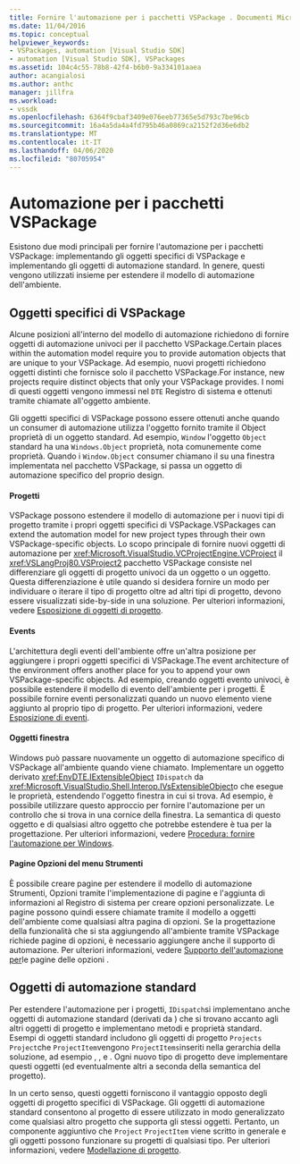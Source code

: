 ```yaml
---
title: Fornire l'automazione per i pacchetti VSPackage . Documenti Microsoft
ms.date: 11/04/2016
ms.topic: conceptual
helpviewer_keywords:
- VSPackages, automation [Visual Studio SDK]
- automation [Visual Studio SDK], VSPackages
ms.assetid: 104c4c55-78b8-42f4-b6b0-9a334101aaea
author: acangialosi
ms.author: anthc
manager: jillfra
ms.workload:
- vssdk
ms.openlocfilehash: 6364f9cbaf3409e076eeb77365e5d793c7be96cb
ms.sourcegitcommit: 16a4a5da4a4fd795b46a0869ca2152f2d36e6db2
ms.translationtype: MT
ms.contentlocale: it-IT
ms.lasthandoff: 04/06/2020
ms.locfileid: "80705954"
---
```

# <a name="providing-automation-for-vspackages"></a>Automazione per i pacchetti VSPackage
Esistono due modi principali per fornire l'automazione per i pacchetti VSPackage: implementando gli oggetti specifici di VSPackage e implementando gli oggetti di automazione standard. In genere, questi vengono utilizzati insieme per estendere il modello di automazione dell'ambiente.

## <a name="vspackage-specific-objects"></a>Oggetti specifici di VSPackage
 Alcune posizioni all'interno del modello di automazione richiedono di fornire oggetti di automazione univoci per il pacchetto VSPackage.Certain places within the automation model require you to provide automation objects that are unique to your VSPackage. Ad esempio, nuovi progetti richiedono oggetti distinti che fornisce solo il pacchetto VSPackage.For instance, new projects require distinct objects that only your VSPackage provides. I nomi di questi oggetti vengono immessi nel `DTE` Registro di sistema e ottenuti tramite chiamate all'oggetto ambiente.

 Gli oggetti specifici di VSPackage possono essere ottenuti anche quando un consumer di automazione utilizza l'oggetto fornito tramite il Object proprietà di un oggetto standard. Ad esempio, `Window` l'oggetto `Object` standard ha una `Windows.Object` proprietà, nota comunemente come proprietà. Quando i `Window.Object` consumer chiamano il su una finestra implementata nel pacchetto VSPackage, si passa un oggetto di automazione specifico del proprio design.

#### <a name="projects"></a>Progetti
 VSPackage possono estendere il modello di automazione per i nuovi tipi di progetto tramite i propri oggetti specifici di VSPackage.VSPackages can extend the automation model for new project types through their own VSPackage-specific objects. Lo scopo principale di fornire nuovi oggetti di automazione per <xref:Microsoft.VisualStudio.VCProjectEngine.VCProject> il <xref:VSLangProj80.VSProject2> pacchetto VSPackage consiste nel differenziare gli oggetti di progetto univoci da un oggetto o un oggetto. Questa differenziazione è utile quando si desidera fornire un modo per individuare o iterare il tipo di progetto oltre ad altri tipi di progetto, devono essere visualizzati side-by-side in una soluzione. Per ulteriori informazioni, vedere [Esposizione di oggetti di progetto](../../extensibility/internals/exposing-project-objects.md).

#### <a name="events"></a>Events
 L'architettura degli eventi dell'ambiente offre un'altra posizione per aggiungere i propri oggetti specifici di VSPackage.The event architecture of the environment offers another place for you to append your own VSPackage-specific objects. Ad esempio, creando oggetti evento univoci, è possibile estendere il modello di evento dell'ambiente per i progetti. È possibile fornire eventi personalizzati quando un nuovo elemento viene aggiunto al proprio tipo di progetto. Per ulteriori informazioni, vedere [Esposizione di eventi](../../extensibility/internals/exposing-events-in-the-visual-studio-sdk.md).

#### <a name="window-objects"></a>Oggetti finestra
 Windows può passare nuovamente un oggetto di automazione specifico di VSPackage all'ambiente quando viene chiamato. Implementare un oggetto derivato <xref:EnvDTE.IExtensibleObject> `IDispatch` da <xref:Microsoft.VisualStudio.Shell.Interop.IVsExtensibleObject>o che esegue le proprietà, estendendo l'oggetto finestra in cui si trova. Ad esempio, è possibile utilizzare questo approccio per fornire l'automazione per un controllo che si trova in una cornice della finestra. La semantica di questo oggetto e di qualsiasi altro oggetto che potrebbe estendere è tua per la progettazione. Per ulteriori informazioni, vedere [Procedura: fornire l'automazione per Windows](../../extensibility/internals/how-to-provide-automation-for-windows.md).

#### <a name="options-pages-on-the-tools-menu"></a>Pagine Opzioni del menu Strumenti
 È possibile creare pagine per estendere il modello di automazione Strumenti, Opzioni tramite l'implementazione di pagine e l'aggiunta di informazioni al Registro di sistema per creare opzioni personalizzate. Le pagine possono quindi essere chiamate tramite il modello a oggetti dell'ambiente come qualsiasi altra pagina di opzioni. Se la progettazione della funzionalità che si sta aggiungendo all'ambiente tramite VSPackage richiede pagine di opzioni, è necessario aggiungere anche il supporto di automazione. Per ulteriori informazioni, vedere [Supporto dell'automazione per](../../extensibility/internals/automation-support-for-options-pages.md)le pagine delle opzioni .

## <a name="standard-automation-objects"></a>Oggetti di automazione standard
 Per estendere l'automazione per i progetti, `IDispatch`si implementano anche oggetti di automazione standard (derivati da ) che si trovano accanto agli altri oggetti di progetto e implementano metodi e proprietà standard. Esempi di oggetti standard includono gli oggetti di progetto `Projects` `Project`che `ProjectItem`vengono `ProjectItems`inseriti nella gerarchia della soluzione, ad esempio , , e . Ogni nuovo tipo di progetto deve implementare questi oggetti (ed eventualmente altri a seconda della semantica del progetto).

 In un certo senso, questi oggetti forniscono il vantaggio opposto degli oggetti di progetto specifici di VSPackage. Gli oggetti di automazione standard consentono al progetto di essere utilizzato in modo generalizzato come qualsiasi altro progetto che supporta gli stessi oggetti. Pertanto, un componente aggiuntivo che `Project` `ProjectItem` viene scritto in generale e gli oggetti possono funzionare su progetti di qualsiasi tipo. Per ulteriori informazioni, vedere [Modellazione di progetto](../../extensibility/internals/project-modeling.md).
